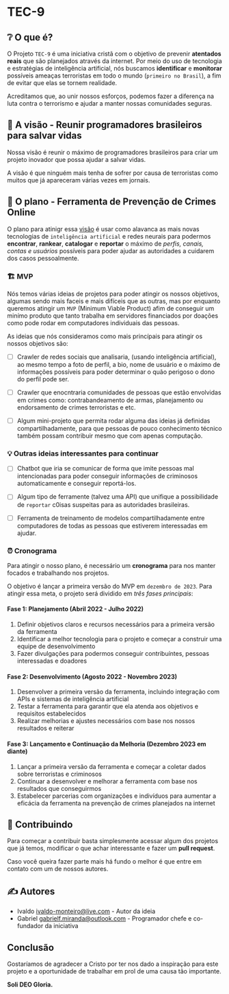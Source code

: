 # TEC-9

## ❔ O que é?

O Projeto `TEC-9` é uma iniciativa cristã com o objetivo de prevenir **atentados reais** que são planejados através da internet. 
Por meio do uso de tecnologia e estratégias de inteligência artificial, nós buscamos **identificar** e **monitorar** possíveis ameaças 
terroristas em todo o mundo (`primeiro no Brasil`), a fim de evitar que elas se tornem realidade. 

Acreditamos que, ao unir nossos esforços, podemos fazer a diferença na luta contra o terrorismo e ajudar a manter nossas comunidades seguras.

## 👀 A visão - Reunir programadores brasileiros para salvar vidas

Nossa visão é reunir o máximo de programadores brasileiros para criar um projeto inovador que possa ajudar a salvar vidas.

A visão é que ninguém mais tenha de sofrer por causa de terroristas como muitos que já apareceram várias vezes em jornais.

## 🔨 O plano - Ferramenta de Prevenção de Crimes Online

O plano para atinigr essa [visão](#visão) é usar como alavanca as mais novas tecnologias de `inteligência artificial` e redes neurais
para podermos **encontrar**, **rankear**, **catalogar** e **reportar** o máximo de *perfis, canais, contas e usuários* possíveis para poder ajudar as autoridades
a cuidarem dos casos pessoalmente.

### 🏗️ MVP

Nós temos várias ideias de projetos para poder atingir os nossos objetivos,
algumas sendo mais faceis e mais difíceis que as outras, mas por enquanto queremos atingir um `MVP` (Minimum Viable Product)
afim de conseguir um minímo produto que tanto trabalha em servidores financiados por doações como pode rodar em computadores individuais das pessoas.

As ideias que nós consideramos como mais princípais para atingir os nossos objetivos são:

- [ ] Crawler de redes sociais que analisaria, (usando inteligência artificial), ao mesmo tempo a foto de perfil, a bio, nome de usuário e o máximo de informações
possíveis para poder determinar o quão perigoso o dono do perfil pode ser.

- [ ] Crawler que enocntraria comunidades de pessoas que estão envolvidas em crimes como: contrabandeamento de armas, planejamento ou endorsamento de crimes terroristas e etc.

- [ ] Algum mini-projeto que permita rodar alguma das ideias já definidas compartilhadamente, para que pessoas de pouco conhecimento técnico
também possam contribuir mesmo que com apenas computação.

### 💡 Outras ideias interessantes para continuar

- [ ] Chatbot que iria se comunicar de forma que imite pessoas mal intencionadas para poder conseguir informações de criminosos automaticamente e conseguir reportá-los.

- [ ] Algum tipo de ferramente (talvez uma API) que unifique a possibilidade de `reportar` c0isas suspeitas para as autoridades brasileiras.

- [ ] Ferramenta de treinamento de modelos compartilhadamente entre computadores de todas as pessoas que estiverem interessadas em ajudar.

### ⏰ Cronograma

Para atingir o nosso plano, é necessário um **cronograma** para nos manter focados e trabalhando nos projetos.

O objetivo é lançar a primeira versão do MVP em `dezembro de 2023`. Para atingir essa meta, o projeto será dividido em *três fases principais*:

#### Fase 1: Planejamento (Abril 2022 - Julho 2022)
1. Definir objetivos claros e recursos necessários para a primeira versão da ferramenta
2. Identificar a melhor tecnologia para o projeto e começar a construir uma equipe de desenvolvimento
3. Fazer divulgações para podermos conseguir contribuíntes, pessoas interessadas e doadores

#### Fase 2: Desenvolvimento (Agosto 2022 - Novembro 2023)
1. Desenvolver a primeira versão da ferramenta, incluindo integração com APIs e sistemas de inteligência artificial
2. Testar a ferramenta para garantir que ela atenda aos objetivos e requisitos estabelecidos
3. Realizar melhorias e ajustes necessários com base nos nossos resultados e reiterar

#### Fase 3: Lançamento e Continuação da Melhoria (Dezembro 2023 em diante)
1. Lançar a primeira versão da ferramenta e começar a coletar dados sobre terroristas e criminosos
2. Continuar a desenvolver e melhorar a ferramenta com base nos resultados que conseguirmos
3. Estabelecer parcerias com organizações e indivíduos para aumentar a eficácia da ferramenta na prevenção de crimes planejados na internet

## 🤝 Contribuindo

Para começar a contribuir basta simplesmente acessar algum dos projetos que já temos, modificar o que achar interessante e fazer um **pull request**.

Caso você queira fazer parte mais há fundo o melhor é que entre em contato com um de nossos autores.

## ✍️ Autores

* Ivaldo  <ivaldo-monteiro@live.com> - Autor da ideia
* Gabriel <gabrielf.miranda@outlook.com> - Programador chefe e co-fundador da iniciativa

## Conclusão

Gostaríamos de agradecer a Cristo por ter nos dado a inspiração para este projeto e a oportunidade de trabalhar em prol de uma causa tão importante.

**Soli DEO Gloria.**
